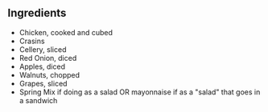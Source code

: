 ## Ingredients
* Chicken, cooked and cubed
* Crasins
* Cellery, sliced
* Red Onion, diced
* Apples, diced
* Walnuts, chopped
* Grapes, sliced
* Spring Mix if doing as a salad OR mayonnaise if as a "salad" that goes in a sandwich
